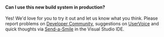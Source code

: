 #### Can I use this new build system in production?

Yes! We'd love for you to try it out and let us know what you think. Please report problems on [Developer Community](https://developercommunity.visualstudio.com/), suggestions on [UserVoice](https://visualstudio.uservoice.com/forums/330519-team-services) and quick thoughts via [Send-a-Smile](http://go.microsoft.com/fwlink/?LinkId=517102) in the Visual Studio IDE.
